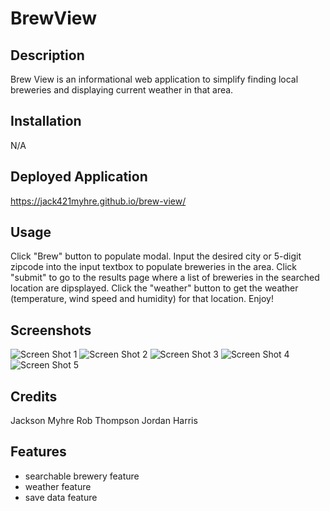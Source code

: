 # BrewView

## Description

Brew View is an informational web application to simplify finding local breweries and displaying current weather in that area.   

## Installation

N/A

## Deployed Application

https://jack421myhre.github.io/brew-view/

## Usage

Click "Brew" button to populate modal. Input the desired city or 5-digit zipcode into the input textbox to populate breweries in the area. Click "submit" to go to the results page where a list of breweries in the searched location are dipsplayed. Click the "weather" button to get the weather (temperature, wind speed and humidity) for that location. Enjoy!

## Screenshots

![Screen Shot 1](https://user-images.githubusercontent.com/111537449/190925165-7380d7ec-db3a-42d2-8eac-41f727c340e3.png)
![Screen Shot 2](https://user-images.githubusercontent.com/111537449/190934514-aebb975d-dcc1-49e8-a406-29ae633740cc.png)
![Screen Shot 3](https://user-images.githubusercontent.com/111537449/190934565-a35758fc-5789-4c73-bbbd-be7d3c4a4934.png)
![Screen Shot 4](https://user-images.githubusercontent.com/111537449/190934595-e78bfd85-578e-4534-b854-d6e4536d03f6.png)
![Screen Shot 5](https://user-images.githubusercontent.com/111537449/190934624-b0ababfc-88ec-44f8-9f2d-f30be21c08c6.png)

## Credits

Jackson Myhre
Rob Thompson
Jordan Harris


## Features
- searchable brewery feature
- weather feature
- save data feature


